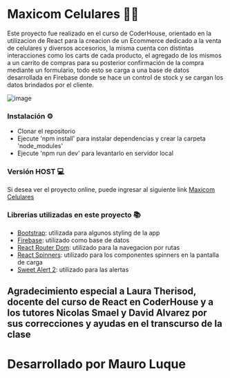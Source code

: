 # Maxicom Celulares 📱🛒

Este proyecto fue realizado en el curso de CoderHouse, orientado en la utilizacion de React para la creacion de un Ecommerce dedicado a la venta de celulares y diversos accesorios, la misma cuenta con distintas interacciones como los carts de cada producto, el agregado de los mismos a un carrito de compras para su posterior confirmación de la compra mediante un formulario, todo esto se carga a una base de datos desarrollada en Firebase donde se hace un control de stock y se cargan los datos brindados por el cliente.

![image](/public/...)

### Instalación ⚙️

- Clonar el repositorio
- Ejecute 'npm install' para instalar dependencias y crear la carpeta 'node_modules'
- Ejecute 'npm run dev' para levantarlo en servidor local


### Versión HOST 💻

Si desea ver el proyecto online, puede ingresar al siguiente link [Maxicom Celulares](https://maxicom-celulares-luque.vercel.app)

### Librerias utilizadas en este proyecto 📚

- [Bootstrap](https://getbootstrap.com/docs/5.3/getting-started/introduction/): utilizada para algunos styling de la app
- [Firebase](https://firebase.google.com): utilizado como base de datos
- [React Router Dom](https://reactrouter.com): utilizado para la navegacion por rutas
- [React Spinners](https://www.davidhu.io/react-spinners/): utilizado para los componentes spinners en la pantalla de carga
- [Sweet Alert 2](https://sweetalert2.github.io): utilizado para las alertas


## Agradecimiento especial a Laura Therisod, docente del curso de React en CoderHouse y a los tutores Nicolas Smael y David Alvarez por sus correcciones y ayudas en el transcurso de la clase

# Desarrollado por Mauro Luque 